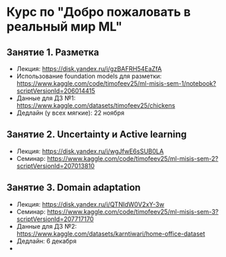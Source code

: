 # Курс по "Добро пожаловать в реальный мир ML"

## Занятие 1. Разметка

- Лекция: https://disk.yandex.ru/i/gzBAFRH54EaZfA
- Использование foundation models для разметки: https://www.kaggle.com/code/timofeev25/ml-misis-sem-1/notebook?scriptVersionId=206014415
- Данные для ДЗ №1: https://www.kaggle.com/datasets/timofeev25/chickens
- Дедлайн (у всех мягкие): 22 ноября

## Занятие 2. Uncertainty и Active learning

- Лекция: https://disk.yandex.ru/i/wgJfwE6sSUB0LA
- Семинар: https://www.kaggle.com/code/timofeev25/ml-misis-sem-2?scriptVersionId=207013810

## Занятие 3. Domain adaptation

- Лекция: https://disk.yandex.ru/i/QTNIdW0V2xY-3w
- Семинар: https://www.kaggle.com/code/timofeev25/ml-misis-sem-3?scriptVersionId=207717170
- Данные для ДЗ №2: https://www.kaggle.com/datasets/karntiwari/home-office-dataset
- Дедлайн: 6 декабря
- 
